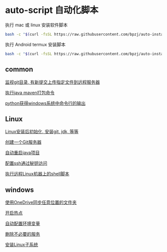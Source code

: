 # auto-script 自动化脚本

执行 mac 或 linux 安装软件脚本
```bash
bash -c "$(curl -fsSL https://raw.githubusercontent.com/bpzj/auto-install/master/auto-install.sh)" 
```

执行 Android termux 安装脚本
```bash
bash -c "$(curl -fsSL https://raw.githubusercontent.com/bpzj/auto-install/master/android-install.sh)" 
```

## common
[监视git目录, 有新提交上传指定文件到远程服务器](./common/file_upload_paramiko.py)

[执行java maven打包命令](./common/java_maven_pkg.py)

[python获得windows系统中命令行的输出](./common/get_cmd_out.py)


## Linux
[Linux安装后初始化, 安装git, jdk, 等等](./linux/linux-install.sh)

[创建一个Git服务器](./linux/ins-git-server.sh)

[自动重启java项目](./linux/restart-java-project.sh)

[配置ssh通过秘钥访问](./linux/ssh-over-RSA.sh)

[执行远程Linux机器上的shell脚本](./linux/执行远程Linux机器上的shell脚本.md)


## windows
[使用OneDrive同步任意位置的文件夹](./windows/onedrive-any-where.ps1)

[开启热点](./windows/open_hotspot.ps1)

[自动配置环境变量](./windows/set-path.ps1)

[删除不必要的服务](./windows/删除无用服务.ps1)

[安装Linux子系统](./windows/wsl1/install-debian.ps1)

